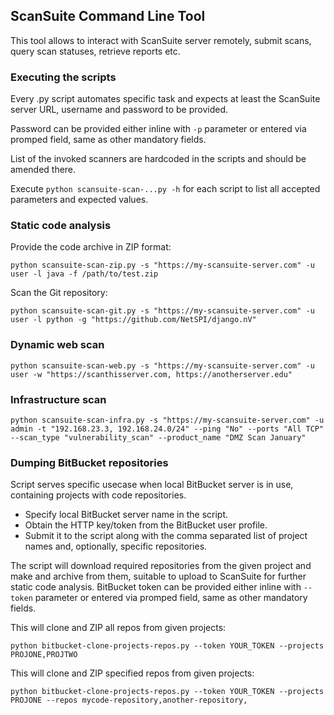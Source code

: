 ## ScanSuite Command Line Tool

This tool allows to interact with ScanSuite server remotely, submit scans, query scan statuses, retrieve reports etc.

### Executing the scripts

Every .py script automates specific task and expects at least the ScanSuite server URL, username and password to be provided.

Password can be provided either inline with `-p` parameter or entered via promped field, same as other mandatory fields.

List of the invoked scanners are hardcoded in the scripts and should be amended there.

Execute `python scansuite-scan-...py -h` for each script to list all accepted parameters and expected values.

### Static code analysis

Provide the code archive in ZIP format:

```
python scansuite-scan-zip.py -s "https://my-scansuite-server.com" -u user -l java -f /path/to/test.zip
```

Scan the Git repository:

```
python scansuite-scan-git.py -s "https://my-scansuite-server.com" -u user -l python -g "https://github.com/NetSPI/django.nV"
```

### Dynamic web scan

```
python scansuite-scan-web.py -s "https://my-scansuite-server.com" -u user -w "https://scanthisserver.com, https://anotherserver.edu"

```

### Infrastructure scan

```
python scansuite-scan-infra.py -s "https://my-scansuite-server.com" -u admin -t "192.168.23.3, 192.168.24.0/24" --ping "No" --ports "All TCP" --scan_type "vulnerability_scan" --product_name "DMZ Scan January"
```

### Dumping BitBucket repositories

Script serves specific usecase when local BitBucket server is in use, containing projects with code repositories.

* Specify local BitBucket server name in the script.
* Obtain the HTTP key/token from the BitBucket user profile.
* Submit it to the script along with the comma separated list of project names and, optionally, specific repositories.

The script will download required repositories from the given project and make and archive from them, suitable to upload to ScanSuite for further static code analysis.
BitBucket token can be provided either inline with `--token` parameter or entered via promped field, same as other mandatory fields.

This will clone and ZIP all repos from given projects:

```
python bitbucket-clone-projects-repos.py --token YOUR_TOKEN --projects PROJONE,PROJTWO
```

This will clone and ZIP specified repos from given projects:

```
python bitbucket-clone-projects-repos.py --token YOUR_TOKEN --projects PROJONE --repos mycode-repository,another-repository,
```


